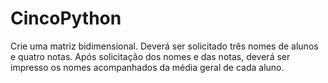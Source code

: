 # CincoPython
Crie uma matriz bidimensional. Deverá ser solicitado três nomes de alunos e quatro notas. Após solicitação dos nomes e das notas, deverá ser impresso os nomes acompanhados da média geral de cada aluno.
